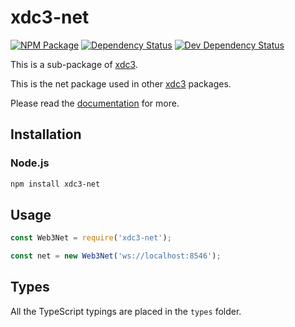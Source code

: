 # xdc3-net

[![NPM Package][npm-image]][npm-url] [![Dependency Status][deps-image]][deps-url] [![Dev Dependency Status][deps-dev-image]][deps-dev-url]

This is a sub-package of [xdc3][repo].

This is the net package used in other [xdc3][repo] packages.

Please read the [documentation][docs] for more.

## Installation

### Node.js

```bash
npm install xdc3-net
```

## Usage

```js
const Web3Net = require('xdc3-net');

const net = new Web3Net('ws://localhost:8546');
```

## Types

All the TypeScript typings are placed in the `types` folder.

[docs]: http://web3js.readthedocs.io/en/1.0/
[repo]: https://github.com/XinFinOrg/XDC3
[npm-image]: https://img.shields.io/npm/v/web3-net.svg
[npm-url]: https://npmjs.org/package/web3-net
[deps-image]: https://david-dm.org/XinFinOrg/XDC3/1.x/status.svg?path=packages/web3-net
[deps-url]: https://david-dm.org/XinFinOrg/XDC3/1.x?path=packages/web3-net
[deps-dev-image]: https://david-dm.org/XinFinOrg/XDC3/1.x/dev-status.svg?path=packages/web3-net
[deps-dev-url]: https://david-dm.org/XinFinOrg/XDC3/1.x?type=dev&path=packages/web3-net
